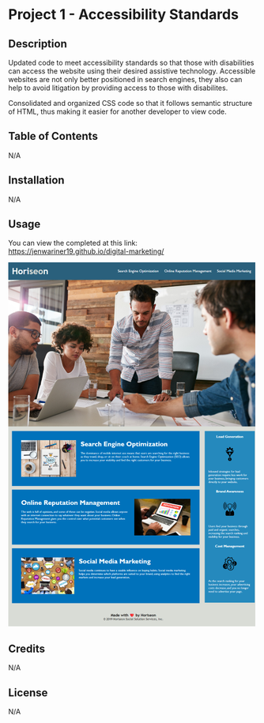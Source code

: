 # Project 1 - Accessibility Standards

## Description

Updated code to meet accessibility standards so that those with disabilities can access the website using their desired assistive technology. Accessible websites are not only better positioned in search engines, they also can help to avoid litigation by providing access to those with disabilites.

Consolidated and organized CSS code so that it follows semantic structure of HTML, thus making it easier for another developer to view code.

## Table of Contents

N/A

## Installation

N/A

## Usage

You can view the completed at this link: https://jenwariner19.github.io/digital-marketing/

![Website Screenshot](Develop/assets/images/website%20screenshot.png)


## Credits

N/A

## License

N/A


